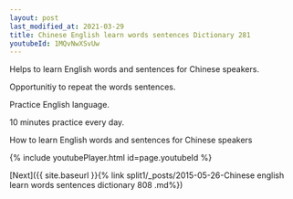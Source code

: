 ```yaml
---
layout: post
last_modified_at: 2021-03-29
title: Chinese English learn words sentences Dictionary 281 
youtubeId: 1MQvNwXSvUw
---
```

 
 
Helps to learn English words and sentences for Chinese speakers.

Opportunitiy to repeat the words sentences. 

Practice English language. 
 
10 minutes practice every day. 
 
How to learn English words and sentences for Chinese speakers 
 
{% include youtubePlayer.html id=page.youtubeId %}
 
 
[Next]({{ site.baseurl }}{% link  split1/_posts/2015-05-26-Chinese english learn words sentences dictionary 808 .md%})
 

